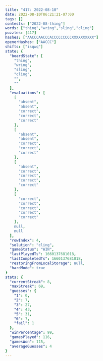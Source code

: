 ```yaml
---
title: "417: 2022-08-10"
date: 2022-08-10T06:21:21-07:00
tags: []
contests: ["2022-08-thing"]
words: ["thing","wring","sling","cling"]
puzzles: [417]
hashes: ["AACCCAACCCACCCCCCCCCXXXXXXXXXX"]
openerHashes: ["AACCC"]
shifts: ["isqwq"]
state: {
  "boardState": [
    "thing",
    "wring",
    "sling",
    "cling",
    "",
    ""
  ],
  "evaluations": [
    [
      "absent",
      "absent",
      "correct",
      "correct",
      "correct"
    ],
    [
      "absent",
      "absent",
      "correct",
      "correct",
      "correct"
    ],
    [
      "absent",
      "correct",
      "correct",
      "correct",
      "correct"
    ],
    [
      "correct",
      "correct",
      "correct",
      "correct",
      "correct"
    ],
    null,
    null
  ],
  "rowIndex": 4,
  "solution": "cling",
  "gameStatus": "WIN",
  "lastPlayedTs": 1660137681018,
  "lastCompletedTs": 1660137681018,
  "restoringFromLocalStorage": null,
  "hardMode": true
}
stats: {
  "currentStreak": 8,
  "maxStreak": 69,
  "guesses": {
    "1": 0,
    "2": 7,
    "3": 27,
    "4": 43,
    "5": 31,
    "6": 7,
    "fail": 1
  },
  "winPercentage": 99,
  "gamesPlayed": 116,
  "gamesWon": 115,
  "averageGuesses": 4
}
---
```


<!-- more -->
